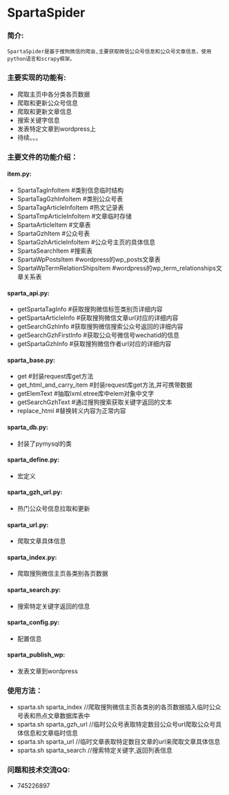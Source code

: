
# SpartaSpider

### 简介: ###
	SpartaSpider是基于搜狗微信的爬虫,主要获取微信公众号信息和公众号文章信息，使用python语言和scrapy框架。

### 主要实现的功能有: ###
* 爬取主页中各分类各页数据
* 爬取和更新公众号信息
* 爬取和更新文章信息
* 搜索关键字信息
* 发表特定文章到wordpress上
* 待续。。。

### 主要文件的功能介绍： ###

#### item.py:
* SpartaTagInfoItem #类别信息临时结构
* SpartaTagGzhInfoItem #类别公众号表
* SpartaTagArticleInfoItem #热文记录表
* SpartaTmpArticleInfoItem #文章临时存储
* SpartaArticleItem #文章表
* SpartaGzhItem #公众号表
* SpartaGzhArticleInfoItem #公众号主页的具体信息
* SpartaSearchItem #搜索表
* SpartaWpPostsItem #wordpress的wp_posts文章表
* SpartaWpTermRelationShipsItem #wordpress的wp_term_relationships文章关系表
 
#### sparta_api.py: ####
* getSpartaTagInfo #获取搜狗微信标签类别页详细内容
* getSpartaArticleInfo #获取搜狗微信文章url对应的详细内容
* getSearchGzhInfo #获取搜狗微信搜索公众号返回的详细内容
* getSearchGzhFirstInfo #获取公众号微信号wechatid的信息
* getSpartaGzhInfo #获取搜狗微信作者url对应的详细内容
	
#### sparta_base.py: ####
* get #封装request库get方法
* get_html_and_carry_item #封装request库get方法,并可携带数据
* getElemText #抽取lxml.etree库中elem对象中文字
* getSearchGzhText #通过搜狗搜索获取关键字返回的文本
* replace_html #替换转义内容为正常内容
	
#### sparta_db.py:
* 封装了pymysql的类
	
#### sparta_define.py: 
* 宏定义
	
#### sparta_gzh_url.py:
* 热门公众号信息拉取和更新

#### sparta_url.py: 
* 爬取文章具体信息

#### sparta_index.py:
* 爬取搜狗微信主页各类别各页数据

#### sparta_search.py:
* 搜索特定关键字返回的信息

#### sparta_config.py: 
* 配置信息

#### sparta_publish_wp: 
* 发表文章到wordpress

### 使用方法： ###
* sparta.sh sparta_index    //爬取搜狗微信主页各类别的各页数据插入临时公众号表和热点文章数据库表中
* sparta.sh sparta_gzh_url  //临时公众号表取特定数目公众号url爬取公众号具体信息和文章临时信息
* sparta.sh sparta_url      //临时文章表取特定数目文章的url来爬取文章具体信息
* sparta.sh sparta_search   //搜索特定关键字,返回列表信息

### 问题和技术交流QQ: 
* 745226897 
